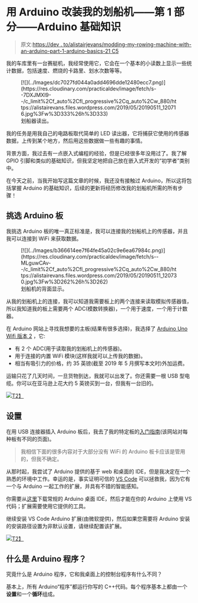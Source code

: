 # 用 Arduino 改装我的划船机——第 1 部分——Arduino 基础知识

> 原文:[https://dev . to/alistairjevans/modding-my-rowing-machine-with-an-arduino-part-1-arduino-basics-21 C5](https://dev.to/alistairjevans/modding-my-rowing-machine-with-an-arduino-part-1-arduino-basics-21c5)

我的车库里有一台赛艇机，我经常使用它，它会在一个基本的小读数上显示一些统计数据，包括速度、燃烧的卡路里、划水次数等等。

<figure>[![](../Images/dc7027fd044a0add4696dde12480ecc7.png)](https://res.cloudinary.com/practicaldev/image/fetch/s--7DXJMXl9--/c_limit%2Cf_auto%2Cfl_progressive%2Cq_auto%2Cw_880/https://alistairevans.files.wordpress.com/2019/05/20190511_120716.jpg%3Fw%3D333%26h%3D333) 

<figcaption>划船器读出。</figcaption>

</figure>

我的任务是用我自己的电路板取代简单的 LED 读出器，它将捕获它使用的传感器数据，上传到某个地方，然后用这些数据做一些有趣的事情。

背景方面，我过去有一点嵌入式编程的经验，但是已经很多年没用过了。我了解 GPIO 引脚和类似的基础知识，但我坚定地把自己放在嵌入式开发的“初学者”类别中。

在今天之前，当我开始写这篇文章的时候，我还没有接触过 Arduino，所以这将包括掌握 Arduino 的基础知识，后续的更新将经历修改我的划船机所需的所有步骤！

## [](#picking-an-arduino-board)挑选 Arduino 板

我挑选 Arduino 板的唯一真正标准是，我可以连接我的划船机上的传感器，并且我可以连接到 WiFi 来获取数据。

<figure>[![](../Images/b366614ee7f64fe45a02c9e6ea67984c.png)](https://res.cloudinary.com/practicaldev/image/fetch/s--MLguwCAv--/c_limit%2Cf_auto%2Cfl_progressive%2Cq_auto%2Cw_880/https://alistairevans.files.wordpress.com/2019/05/20190511_120730.jpg%3Fw%3D262%26h%3D262) 

<figcaption>划船机的背面显示。</figcaption>

</figure>

从我的划船机上的连接，我可以知道我需要板上的两个连接来读取模拟传感器值，所以我知道我的板上需要两个 ADC(模数转换器)，一个用于速度，一个用于计数器。

在 Arduino 网站上寻找我想要的主板(结果有很多选择)，我选择了 [Arduino Uno Wifi 版本 2](https://store.arduino.cc/arduino-uno-wiFi-rev2) ，它:

*   有 2 个 ADC(用于读取我的划船机上的传感器)。
*   用于连接的内置 WiFi 模块(这样我就可以上传我的数据)。
*   相当有吸引力的价格，约 35 英镑(截至 2019 年 5 月撰写本文时)外加运费。

运输只花了几天时间，一旦货物到达，我就可以出发了。你还需要一根 USB 型电缆。你可以在亚马逊上花大约 5 英镑买到一台，但我有一台旧的。

[![](../Images/97b96f4c126ef72f182748ee3459bd39.png)T2】](https://res.cloudinary.com/practicaldev/image/fetch/s--4re5hzqB--/c_limit%2Cf_auto%2Cfl_progressive%2Cq_auto%2Cw_880/https://alistairevans.files.wordpress.com/2019/05/20190511_115822-collage.jpg%3Fw%3D424%26h%3D424)

## [](#setup)设置

在用 USB 连接器插入 Arduino 板后，我去了我的特定板的[入门指南](https://www.arduino.cc/en/Guide/ArduinoUnoWiFiRev2)(该网站对每种板有不同的页面)。

> 我相信下面的很多内容对于大部分没有 WiFi 的 Arduino 板卡应该是管用的，但我不确定。

从那时起，我尝试了 Arduino 提供的基于 web 和桌面的 IDE，但是我决定在一个熟悉的环境中工作。幸运的是，事实证明可信的 [VS Code](https://code.visualstudio.com/) 可以拯救我，因为它有一个与 Arduino 一起工作的扩展，并具有不错的智能感知。

你需要从[这里](https://www.arduino.cc/en/guide/windows)下载常规的 Arduino 桌面 IDE，然后才能在你的 Arduino 上使用 VS 代码；扩展需要使用它提供的工具。

继续安装 VS Code Arduino 扩展(由微软提供)，然后如果您需要将 Arduino 安装的安装路径设置为非默认设置，请继续配置该扩展。

[![](../Images/c52e9ff3fb98c7991a0f0b16a18f4577.png)T2】](https://res.cloudinary.com/practicaldev/image/fetch/s--15IgYaPC--/c_limit%2Cf_auto%2Cfl_progressive%2Cq_auto%2Cw_880/https://alistairevans.files.wordpress.com/2019/05/image-7.png%3Fw%3D698%26h%3D379)

## [](#what-is-an-arduino-program)什么是 Arduino 程序？

究竟什么是 Arduino 程序，它和我桌面上的控制台程序有什么不同？

基本上，所有 Arduino“程序”都运行你写的 C++代码。每个程序基本上都由一个**设置**和一个**循环**组成。